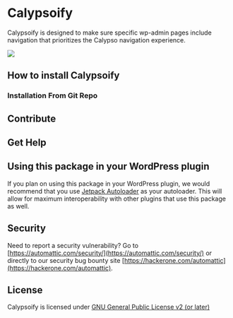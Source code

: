 # Calypsoify

Calypsoify is designed to make sure specific wp-admin pages include navigation that prioritizes the Calypso navigation experience.

![](https://cldup.com/awmrHOWz7t.png)

## How to install Calypsoify

### Installation From Git Repo

## Contribute

## Get Help

## Using this package in your WordPress plugin

If you plan on using this package in your WordPress plugin, we would recommend that you use [Jetpack Autoloader](https://packagist.org/packages/automattic/jetpack-autoloader) as your autoloader. This will allow for maximum interoperability with other plugins that use this package as well.

## Security

Need to report a security vulnerability? Go to [https://automattic.com/security/](https://automattic.com/security/) or directly to our security bug bounty site [https://hackerone.com/automattic](https://hackerone.com/automattic).

## License

Calypsoify is licensed under [GNU General Public License v2 (or later)](./LICENSE.txt)

